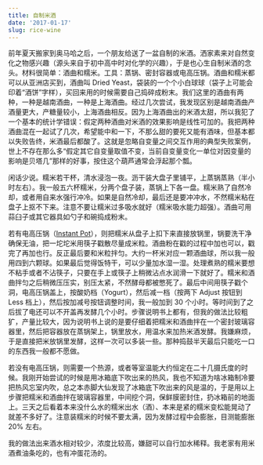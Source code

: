 ```yaml
---
title: 自制米酒
date: '2017-01-17'
slug: rice-wine
---
```


前年夏天搬家到奥马哈之后，一个朋友给送了一盆自制的米酒。洒家素来对自然变化之物感兴趣（源头来自于初中高中时对化学的兴趣），于是也心生自制米酒的念头。材料很简单：酒曲和糯米。工具：蒸锅、密封容器或电高压锅。酒曲和糯米都可以从亚洲店买到，酒曲叫 Dried Yeast，袋装的一个个小白球球（袋子上可能会印着“酒饼”字样），买回来用的时候需要自己捣碎成粉末。我们这里的酒曲有两种，一种是越南酒曲，一种是上海酒曲。经过几次尝试，我发现区别是越南酒曲产酒量更大，产糖量较小，上海酒曲相反。因为上海酒曲出的米酒太甜，所以我犯了一个基本的统计学错误：假定两种酒曲对米酒的效果影响是线性可加的。我把两种酒曲混在一起试了几次，希望能中和一下，不那么甜的要死又能有酒味，但基本都以失败告终，米酒最后都酸了。这就是忽略自变量之间交互作用的典型失败案例，世上不存在那么多“假定其它自变量取值不变，当前自变量变化一单位对因变量的影响是贝塔几”那样的好事，按住这个葫芦通常会浮起那个瓢。

闲话少说。糯米若干杯，清水浸泡一夜。沥干装大盘子里铺平，上蒸锅蒸熟（半小时左右）。我一般五六杯糯米，分两个盘子装，蒸锅上下各一盘。糯米熟了自然冷却，或者用自来水强行冲冷。如果是自然冷却，最后还是要冲冲水，不然糯米粘在盘子上抠不下来。注意不要让糯米过多吸水就好（糯米吸水能力超强）。酒曲可用蒜臼子或其它器具如勺子和碗捣成粉末。

若有电高压锅（[Instant Pot](http://a.co/1GhzJNQ)），则把糯米从盘子上扣下来直接放锅里，锅要洗干净确保无油，把一坨坨米用筷子戳散尽量成米粒。酒曲粉在戳的过程中加也可以，戳完了再加也行。反正最后要和米粒拌匀。大约一杯米对应一颗酒曲球，所以我一般用四到六颗球。如果最后觉得饭特干，可以少量加水湿一湿。处理煮熟的糯米要想不粘手或者不沾筷子，只要在手上或筷子上稍微沾点水润滑一下就好了。糯米和酒曲拌匀之后稍微压压实，别压太紧，不然酵母都被憋死了。最后中间用筷子戳个洞，电高压锅盖上，按酸奶档（Yogurt），然后减一档（按两下 Adjust 按钮到 Less 档上），然后按加减号按钮调整时间，我一般加到 30 个小时。等时间到了之后拔了电还可以不开盖再发酵几个小时。步骤说明书上都有，但我的做法比较粗犷，产量比较大，因为说明书上说的是要仔细着把糯米和酒曲拌在一个密封玻璃容器里，然后把容器放在蒸锅架上，锅里放水，用温水来加热米酒发酵。我嫌麻烦，于是直接把米放锅里发酵，这样一次可以多装一些。那种捣鼓半天最后只能吃一口的东西我一般都不愿做。

若没有电高压锅，则需要一个热源，或者等室温能大约恒定在二十几摄氏度的时候。我刚开始尝试的时候是用冰箱底下吹出来的热风，我也不知道为啥冰箱制冷要把热风忘室内吹，总之本赤脚大仙发现了冰箱底下吹出来的风是温的，于是用以上步骤把糯米和酒曲拌在玻璃容器里，中间挖个洞，保鲜膜密封住，扔冰箱前的地面上。三天之后看着本来没什么水的糯米出水（酒）、本来是紧的糯米变松能晃动了就差不多好了。注意装糯米的时候不要太满，因为发酵过程中会膨胀，目测能膨胀 20% 左右。

我的做法出来酒水相对较少，浓度比较高，嫌甜可以自行加水稀释。我老家有用米酒煮油条吃的，也有冲蛋花汤的。
